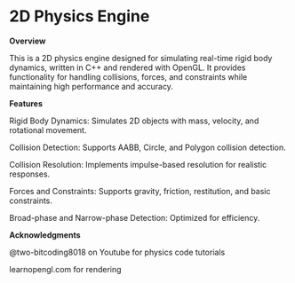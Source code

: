 # 2D Physics Engine 

**Overview**

This is a 2D physics engine designed for simulating real-time rigid body dynamics, written in C++ and rendered with OpenGL. It provides functionality for handling collisions, forces, and constraints while maintaining high performance and accuracy.

**Features**

Rigid Body Dynamics: Simulates 2D objects with mass, velocity, and rotational movement.

Collision Detection: Supports AABB, Circle, and Polygon collision detection.

Collision Resolution: Implements impulse-based resolution for realistic responses.

Forces and Constraints: Supports gravity, friction, restitution, and basic constraints.

Broad-phase and Narrow-phase Detection: Optimized for efficiency.

**Acknowledgments**

@two-bitcoding8018 on Youtube for physics code tutorials

learnopengl.com for rendering
